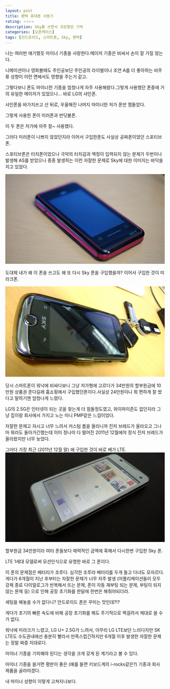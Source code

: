 ```yaml
---
layout: post
title: 팬텍 휴대폰 사용기
rating: ⭐️⭐️⭐️⭐️
description: Sky를 쓰면서 괴로웠던 기억
categories: [오픈케이스]
tags: [안드로이드, 스마트폰, Sky, 팬텍]
---
```


나는 여러번 얘기했듯 마이너 기종을 사랑한다.메이저 기종은 비싸서 손이 잘 가질 않는다.

니메이션이나 영화볼때도 주인공보단 주인공의 라이벌이나 조연 A를 더 좋아하는 비주류 성향이 이런 면에서도 영향을 주는거 같고.

그렇다보니 폰도 마이너한 기종을 엄청나게 자주 사용해왔다.그렇게 사용했던 폰중에 거의 유일한 메이저가 있었으나... 바로 LG의 샤인폰.

샤인폰을 바가지쓰고 산 뒤로, 우울해진 나머지 마이너한 저가 폰만 멤돌았다.

그렇게 사용한 폰이 미러폰과 반딧불폰. 

이 두 폰은 저가에 아주 잘~ 사용했다.

그러다 미러폰이 나쁘지 않았던지라 이어서 구입한폰도 사실상 공짜폰이었던 스포티브 폰.

스포티브폰은 터치폰이었으나 극악의 터치감과 액정이 입력되지 않는 문제가 두번이나 발생해 AS를 받았으나 종종 발생하는 이런 자잘한 문제로 Sky에 대한 이미지는 바닥을 치고 있었다.

![팬텍폰](../../img/2012/pantech_01.jpg)


도대체 내가 왜 이 폰을 쓰고도 왜 또 다시 Sky 폰을 구입했을까?  이어서 구입한 것이 미라크폰. 

![팬텍폰](../../img/2012/pantech_02.jpg)


당시 스마트폰이 워낙에 비싸다보니 그냥 저가형에 고르다가 34만원의 할부원금에 10만원 상품권 준다길래 홈쇼핑에서 구입했던폰이다.사실상 24만원이니 뭐 편하게 잘 썼다고 말하기엔 엄청나게 느렸다. 

LG의 2.5G은 인터넷이 되는 곳을 찾는게 더 힘들정도였고, 와이파이존도 없던지라 그냥 집이랑 회사에서 가지고 노는 미니 PMP같은 느낌이었다.

자잘한 문제고 자시고 너무 느려서 커스텀 롬을 올리니까 진저 브레드가 올라오고 그나마 뭐라도 돌아가긴했는데 이미 정나미 다 떨어진 2011년 12월에야 정식 진저 브레드가 올라왔지만 너무 늦었다.

그러다 가장 최근 (2011년 12월 말) 에 구입한 것이 바로 베가 LTE. 
![팬텍폰](../../img/2012/pantech_03.jpg)

할부원금 34만원이라 여타 폰들보다 매력적인 금액에 혹해서 다시한번 구입한 Sky 폰.

LTE 1세대 모델로써 모션인식으로 유명한 바로 그 폰이다.

이 폰의 문제점은 배터리가 조루다. 심각한 조루라 배터리를 두개 들고 다녀도 모자르다.게다가 6개월이 지난 후부터는 자잘한 문제가 너무 자주 발생 (어플리케이션들이 모두 강제 종료 다이얼로그가 반복해서 뜨는 문제, 폰이 자동 재부팅 되는 문제, 부팅이 되지 않는 문제 등) 으로 인해 공장 초기화를 한달에 한번은 해줘야되더라. 

세팅을 해놓을 수가 없다니? 안드로이드 폰은 꾸미는 맛인데?!?

게다가 초기의 빠른 속도에 비해 공장 초기화를 해도 주기적으로 렉걸려서 제대로 쓸 수가 없다.

워낙에 미라크가 느렸고, LG U+ 2.5G가 느려서, 아무리 LG LTE보단 느리다지만 SK LTE도 수도권내에선 충분히 빨라서 만족스럽긴하지만 6개월 이후 발생한 자잘한 문제는 정말 짜증 지대로다.

마이너 기종을 기피해야 된다는 생각을 크게 갖게 된 계기라고 볼 수 있다.


마이너 기종을 쓸거면 평판이 좋은 (예를 들면 키보드계의 i-rocks같은?) 기종과 회사 제품을 골라야겠다.

내 마이너 성향이 이렇게 고쳐지나보다.